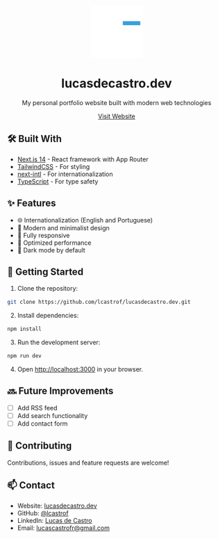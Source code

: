 <p align="center">
  <img src="public/assets/images/logo.svg" alt="Logo" width="120" height="120"/>
</p>

<h1 align="center">lucasdecastro.dev</h1>

<p align="center">
  My personal portfolio website built with modern web technologies
</p>

<p align="center">
  <a href="https://lucasdecastro.dev">Visit Website</a>
</p>

## 🛠️ Built With

- [Next.js 14](https://nextjs.org/) - React framework with App Router
- [TailwindCSS](https://tailwindcss.com/) - For styling
- [next-intl](https://next-intl-docs.vercel.app/) - For internationalization
- [TypeScript](https://www.typescriptlang.org/) - For type safety

## ✨ Features

- 🌐 Internationalization (English and Portuguese)
- 🎨 Modern and minimalist design
- 📱 Fully responsive
- 🚀 Optimized performance
- 🌙 Dark mode by default

## 🚀 Getting Started

1. Clone the repository:

```bash
git clone https://github.com/lcastrof/lucasdecastro.dev.git
```

2. Install dependencies:

```bash
npm install
```

3. Run the development server:

```bash
npm run dev
```

4. Open [http://localhost:3000](http://localhost:3000) in your browser.

## 🔜 Future Improvements

- [ ] Add RSS feed
- [ ] Add search functionality
- [ ] Add contact form

## 🤝 Contributing

Contributions, issues and feature requests are welcome!

## 📫 Contact

- Website: [lucasdecastro.dev](https://lucasdecastro.dev)
- GitHub: [@lcastrof](https://github.com/lcastrof)
- LinkedIn: [Lucas de Castro](https://linkedin.com/in/lucas-fernandino)
- Email: [lucascastrofr@gmail.com](mailto:lucascastrofr@gmail.com)
